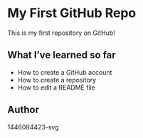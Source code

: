 # My First GitHub Repo

This is my first repository on GitHub!

## What I’ve learned so far

- How to create a GitHub account
- How to create a repository
- How to edit a README file

## Author

1446084423-svg
